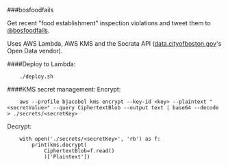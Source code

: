 ###bosfoodfails

Get recent "food establishment" inspection violations and tweet them to [@bosfoodfails](https://twitter.com/bosfoodfails).

Uses AWS Lambda, AWS KMS and the Socrata API ([data.cityofboston.gov](https://data.cityofboston.gov)'s Open Data vendor).


####Deploy to Lambda:

        ./deploy.sh


####KMS secret management:
Encrypt:

        aws --profile bjacobel kms encrypt --key-id <key> --plaintext "<secretValue>" --query CiphertextBlob --output text | base64 --decode > ./secrets/<secretKey>


Decrypt:

        with open('./secrets/<secretKey>', 'rb') as f:
            print(kms.decrypt(
                CiphertextBlob=f.read()
                )['Plaintext'])
